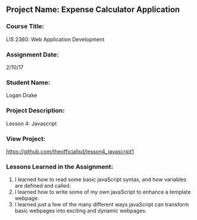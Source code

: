 ## Project Name:  Expense Calculator Application

### Course Title:
LIS 2360:  Web Application Development

### Assignment Date:  
2/10/17

### Student Name:  
Logan Drake

### Project Description:
Lesson 4: Javascript

### View Project:
https://github.com/theofficiallsd/lesson4_javascript1

### Lessons Learned in the Assignment:
1. I learned how to read some basic javaScript syntax, and how variables are defined and called.
2. I learned how to write some of my own javaScript to enhance a template webpage.
3. I learned just a few of the many different ways javaScript can transform basic webpages into exciting and dynamic webpages.
